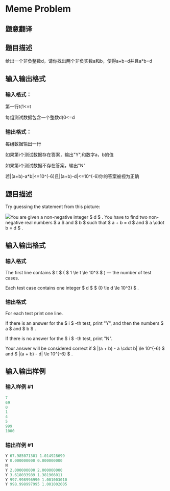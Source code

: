 # Meme Problem

## 题意翻译

## 题目描述

给出一个非负整数d，请你找出两个非负实数a和b，使得a+b=d并且a*b=d

## 输入输出格式

### 输入格式：

第一行t(1<=t

每组测试数据包含一个整数d(0<=d

### 输出格式：

每组数据输出一行

如果第i个测试数据存在答案，输出"Y",和数字a，b的值

如果第i个测试数据不存在答案，输出"N"

若|(a+b)-a*b|<=10^(-6)且|(a+b)-d|<=10^(-6)你的答案被视为正确

## 题目描述

Try guessing the statement from this picture:

![](https://cdn.luogu.com.cn/upload/vjudge_pic/CF1076C/37b5381060d5a04496dcb81ef36acaef1530d000.png)You are given a non-negative integer $ d $ . You have to find two non-negative real numbers $ a $ and $ b $ such that $ a + b = d $ and $ a \cdot b = d $ .

## 输入输出格式

### 输入格式

The first line contains $ t $ ( $ 1 \le t \le 10^3 $ ) — the number of test cases.

Each test case contains one integer $ d $ $ (0 \le d \le 10^3) $ .

### 输出格式

For each test print one line.

If there is an answer for the $ i $ -th test, print "Y", and then the numbers $ a $ and $ b $ .

If there is no answer for the $ i $ -th test, print "N".

Your answer will be considered correct if $ |(a + b) - a \cdot b| \le 10^{-6} $ and $ |(a + b) - d| \le 10^{-6} $ .

## 输入输出样例

### 输入样例 #1

```cpp
7
69
0
1
4
5
999
1000

```
### 输出样例 #1

```cpp
Y 67.985071301 1.014928699
Y 0.000000000 0.000000000
N
Y 2.000000000 2.000000000
Y 3.618033989 1.381966011
Y 997.998996990 1.001003010
Y 998.998997995 1.001002005

```
